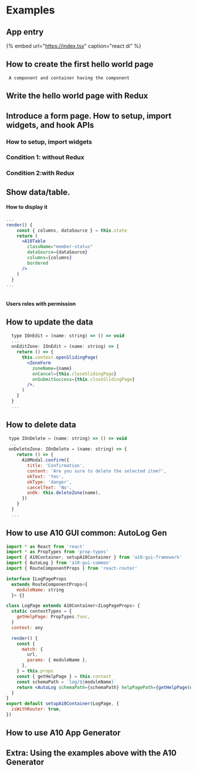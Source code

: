 # Examples

## App entry

{% embed url="https://index.tsx" caption="react di" %}

## How to create the first hello world page

     A component and container having the component

## Write the hello world page with Redux

## Introduce a form page. How to setup, import widgets, and hook APIs 

### How to setup, import widgets 

### Condition 1: without Redux

### Condition 2:with Redux

## Show data/table. 

#### How to display it

```jsx
...
render() {
    const { columns, dataSource } = this.state
    return (
      <A10Table
        className="member-status"
        dataSource={dataSource}
        columns={columns}
        bordered
      />
    )
  }
...  
  
```

#### Users roles with permission

## How to update the data

```jsx
  type IOnEdit = (name: string) => () => void
  ...
  onEditZone: IOnEdit = (name: string) => {
    return () => {
      this.context.openSlidingPage(
        <ZoneForm
          zoneName={name}
          onCancel={this.closeSlidingPage}
          onSubmitSuccess={this.closeSlidingPage}
        />,
      )
    }
  }
  ...
```

## How to delete data

```jsx
 type IOnDelete = (name: string) => () => void
 ...
 onDeleteZone: IOnDelete = (name: string) => {
    return () => {
      A10Modal.confirm({
        title: 'Confirmation',
        content: 'Are you sure to delete the selected item?',
        okText: 'Yes',
        okType: 'danger',
        cancelText: 'No',
        onOk: this.deleteZone(name),
      })
    }
  }
  ...
```

## How to use A10 GUI common: AutoLog Gen

```jsx
import * as React from 'react'
import * as PropTypes from 'prop-types'
import { A10Container, setupA10Container } from 'a10-gui-framework'
import { AutoLog } from 'a10-gui-common'
import { RouteComponentProps } from 'react-router'

interface ILogPageProps
  extends RouteComponentProps<{
    moduleName: string
  }> {}

class LogPage extends A10Container<ILogPageProps> {
  static contextTypes = {
    getHelpPage: PropTypes.func,
  }
  context: any

  render() {
    const {
      match: {
        url,
        params: { moduleName },
      },
    } = this.props
    const { getHelpPage } = this.context
    const schemaPath = `log/${moduleName}`
    return <AutoLog schemaPath={schemaPath} helpPagePath={getHelpPage(url)} />
  }
}
export default setupA10Container(LogPage, {
  isWithRouter: true,
})

```

## How to use A10 App Generator

## Extra: Using the examples above with the A10 Generator 

